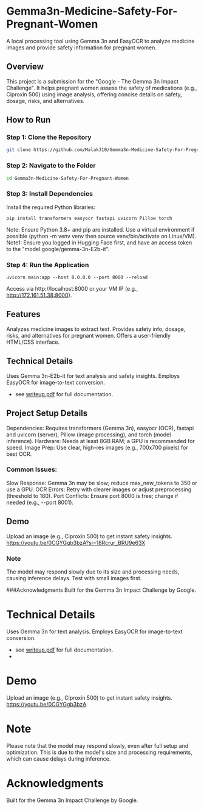 # Gemma3n-Medicine-Safety-For-Pregnant-Women

A local processing tool using Gemma 3n and EasyOCR to analyze medicine images and provide safety information for pregnant women.

## Overview
This project is a submission for the "Google - The Gemma 3n Impact Challenge". It helps pregnant women assess the safety of medications (e.g., Ciproxin 500) using image analysis, offering concise details on safety, dosage, risks, and alternatives.

## How to Run
### Step 1: Clone the Repository
```bash
git clone https://github.com/Malak310/Gemma3n-Medicine-Safety-For-Pregnant-Women.git
```
### Step 2: Navigate to the Folder
```bash
cd Gemma3n-Medicine-Safety-For-Pregnant-Women
```
### Step 3: Install Dependencies
Install the required Python libraries:
```
pip install transformers easyocr fastapi uvicorn Pillow torch
```
Note: Ensure Python 3.8+ and pip are installed. Use a virtual environment if possible (python -m venv venv then source venv/bin/activate on Linux/VM).
Note1: Ensure you logged in Hugging Face first, and have an access token to the "model google/gemma-3n-E2b-it".

### Step 4: Run the Application
```
uvicorn main:app --host 0.0.0.0 --port 8000 --reload
```
Access via http://localhost:8000 or your VM IP (e.g., http://172.161.51.38:8000).

## Features
Analyzes medicine images to extract text.
Provides safety info, dosage, risks, and alternatives for pregnant women.
Offers a user-friendly HTML/CSS interface.

## Technical Details
Uses Gemma 3n-E2b-it for text analysis and safety insights.
Employs EasyOCR for image-to-text conversion.
- see [writeup.pdf](writeup.pdf) for full documentation.

## Project Setup Details
Dependencies: Requires transformers (Gemma 3n), easyocr (OCR), fastapi and uvicorn (server), Pillow (image processing), and torch (model inference).
Hardware: Needs at least 8GB RAM; a GPU is recommended for speed.
Image Prep: Use clear, high-res images (e.g., 700x700 pixels) for best OCR.

### Common Issues:
Slow Response: Gemma 3n may be slow; reduce max_new_tokens to 350 or use a GPU.
OCR Errors: Retry with clearer images or adjust preprocessing (threshold to 180).
Port Conflicts: Ensure port 8000 is free; change if needed (e.g., --port 8001).

## Demo
Upload an image (e.g., Ciproxin 500) to get instant safety insights.
https://youtu.be/0CGYGgb3bzA?si=18Rcrur_BRU9e63X

### Note
The model may respond slowly due to its size and processing needs, causing inference delays. Test with small images first.

###Acknowledgments
Built for the Gemma 3n Impact Challenge by Google.















# Technical Details
Uses Gemma 3n for text analysis.
Employs EasyOCR for image-to-text conversion.
- see [writeup.pdf](writeup.pdf) for full documentation.
- 
# Demo
Upload an image (e.g., Ciproxin 500) to get instant safety insights.
https://youtu.be/0CGYGgb3bzA

# Note
Please note that the model may respond slowly, even after full setup and optimization. This is due to the model's size and processing requirements, which can cause delays during inference.


# Acknowledgments
Built for the Gemma 3n Impact Challenge by Google.
